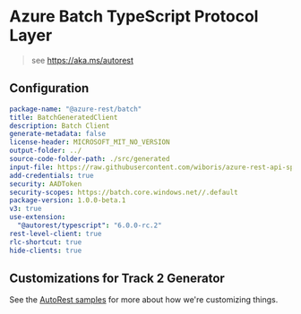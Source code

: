 # Azure Batch TypeScript Protocol Layer

> see <https://aka.ms/autorest>

## Configuration

```yaml
package-name: "@azure-rest/batch"
title: BatchGeneratedClient
description: Batch Client
generate-metadata: false
license-header: MICROSOFT_MIT_NO_VERSION
output-folder: ../
source-code-folder-path: ./src/generated
input-file: https://raw.githubusercontent.com/wiboris/azure-rest-api-specs/SwaggerRefactor/specification/batch/data-plane/Microsoft.Batch/stable/2022-12-01/BatchService.json
add-credentials: true
security: AADToken
security-scopes: https://batch.core.windows.net//.default
package-version: 1.0.0-beta.1
v3: true
use-extension:
  "@autorest/typescript": "6.0.0-rc.2"
rest-level-client: true
rlc-shortcut: true
hide-clients: true
```

## Customizations for Track 2 Generator

See the [AutoRest samples](https://github.com/Azure/autorest/tree/master/Samples/3b-custom-transformations)
for more about how we're customizing things.
